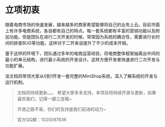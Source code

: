 # 立项初衷
随着电商市场的快速发展，越来越多的商家希望能够将自己的业务上云。目前市面上有许多电商系统，各自都有自己的特点。每一套系统都有丰富的营销功能以及附加功能。但是团队在进行二次开发的时候，常常因为系统的耦合性，需要进行长时间的排查BUG等功能，这样对于二开来说提升了不少的成本开销。

基于这样的环境下，团队通过多年的电商运营经验，将电商整体框架抽离出中间的最小的单元结构，进行最小系统的开发设计。这样方便开发者快速进行二次开发与功能扩展。

该文档将带领大家从0到1开发一套完整的MiniShop系统，深入了解系统的开发与运行机制。

> 文档将持续更新。。。 希望大家多多支持，本项目将持续开源与更新，如果喜欢我们，记得一键三连哦~
>
>开源之路不易，你们的支持是我们前进的动力~
>
>官方QQ群：1025097836